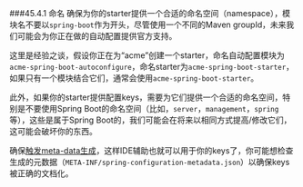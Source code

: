 ###45.4.1 命名
确保为你的starter提供一个合适的命名空间（namespace），模块名不要以`spring-boot`作为开头，尽管使用一个不同的Maven groupId，未来我们可能会为你正在做的自动配置提供官方支持。

这里是经验之谈，假设你正在为“acme”创建一个starter，命名自动配置模块为`acme-spring-boot-autoconfigure`，命名starter为`acme-spring-boot-starter`，如果只有一个模块结合它们，通常会使用`acme-spring-boot-starter`。

此外，如果你的starter提供配置keys，需要为它们提供一个合适的命名空间，特别是不要使用Spring Boot的命名空间（比如，`server`，`management`，`spring`等），这些是属于Spring Boot的，我们可能会在将来以相同方式提高/修改它们，这可能会破坏你的东西。

确保[触发meta-data生成](http://docs.spring.io/spring-boot/docs/2.0.0.RELEASE/reference/htmlsingle/#configuration-metadata-annotation-processor)，这样IDE辅助也就可以用于你的keys了，你可能想检查生成的元数据（`META-INF/spring-configuration-metadata.json`）以确保keys被正确的文档化。
